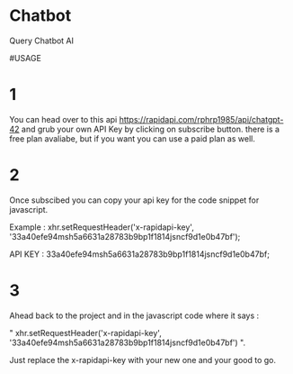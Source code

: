 # Chatbot
Query Chatbot AI

#USAGE

# 1 
You can head over to this api https://rapidapi.com/rphrp1985/api/chatgpt-42 and grub your own API Key by clicking on subscribe button.
there is a free plan avaliabe, but if you want you can use a paid plan as well.

# 2 
Once subscibed you can copy your api key for the code snippet for javascript.

Example : xhr.setRequestHeader('x-rapidapi-key', '33a40efe94msh5a6631a28783b9bp1f1814jsncf9d1e0b47bf'); 

API KEY : 33a40efe94msh5a6631a28783b9bp1f1814jsncf9d1e0b47bf;

# 3
Ahead back to the project and in the javascript code where it says :

" xhr.setRequestHeader('x-rapidapi-key', '33a40efe94msh5a6631a28783b9bp1f1814jsncf9d1e0b47bf') ".

Just replace the x-rapidapi-key with your new one and your good to go.
